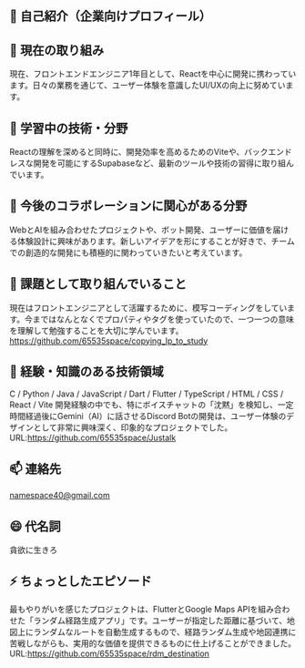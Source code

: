 ## 📄 自己紹介（企業向けプロフィール）
## 🔭 現在の取り組み
現在、フロントエンドエンジニア1年目として、Reactを中心に開発に携わっています。日々の業務を通じて、ユーザー体験を意識したUI/UXの向上に努めています。

## 🌱 学習中の技術・分野
Reactの理解を深めると同時に、開発効率を高めるためのViteや、バックエンドレスな開発を可能にするSupabaseなど、最新のツールや技術の習得に取り組んでいます。

## 👯 今後のコラボレーションに関心がある分野
WebとAIを組み合わせたプロジェクトや、ボット開発、ユーザーに価値を届ける体験設計に興味があります。新しいアイデアを形にすることが好きで、チームでの創造的な開発にも積極的に関わっていきたいと考えています。

## 🤔 課題として取り組んでいること
現在はフロントエンジニアとして活躍するために、模写コーディングをしています。今まではなんとなくでプロパティやタグを使っていたので、一つ一つの意味を理解して勉強することを大切に学んでいます。
https://github.com/65535space/copying_lp_to_study

## 💬 経験・知識のある技術領域
C / Python / Java / JavaScript / Dart / Flutter / TypeScript / HTML / CSS / React / Vite
開発経験の中でも、特にボイスチャットの「沈黙」を検知し、一定時間経過後にGemini（AI）に話させるDiscord Botの開発は、ユーザー体験のデザインとして非常に興味深く、印象的なプロジェクトでした。
URL:https://github.com/65535space/Justalk

## 📫 連絡先
namespace40@gmail.com

## 😄 代名詞
貪欲に生きろ

## ⚡ ちょっとしたエピソード
最もやりがいを感じたプロジェクトは、FlutterとGoogle Maps APIを組み合わせた「ランダム経路生成アプリ」です。ユーザーが指定した距離に基づいて、地図上にランダムなルートを自動生成するもので、経路ランダム生成や地図連携に苦戦しながらも、実用的な価値を提供できるものに仕上げることができました。
URL:https://github.com/65535space/rdm_destination

